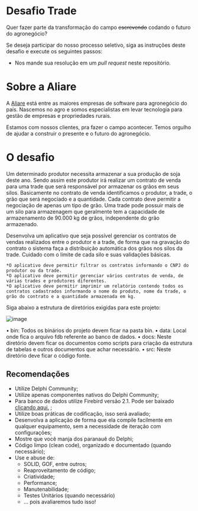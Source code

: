 # Desafio Trade

Quer fazer parte da transformação do campo ~~escrevendo~~ codando o futuro do agronegócio?

Se deseja participar do nosso processo seletivo, siga as instruções deste desafio e execute os seguintes passos: 

* Nos mande sua resolução em um *pull request* neste repositório.


# Sobre a Aliare

A [Aliare](https://www.aliare.co) está entre as maiores empresas de software para agronegócio do país. Nascemos no agro e somos especialistas em levar tecnologia para gestão de empresas e propriedades rurais.

Estamos com nossos clientes, pra fazer o campo acontecer. Temos orgulho de ajudar a construir o presente e o futuro do agronegócio.



# O desafio

Um determinado produtor necessita armazenar a sua produção de soja deste ano. Sendo assim este produtor irá realizar um contrato de venda para uma trade que será responsável por armazenar os grãos em seus silos.
	Basicamente no contrato de venda identificamos o produtor, a trade, o grão que será negociado e a quantidade. Cada contrato deve permitir a negociação de apenas um tipo de grão.
	Uma trade pode possuir mais de um silo para armazenagem que geralmente tem a capacidade de armazenamento de 90.000 kg de grãos, independente do grão armazenado.
	
  Desenvolva um aplicativo que seja possível gerenciar os contratos de vendas realizados entre o produtor e a trade, de forma que na gravação do contrato o sistema faça a distribuição automática dos grãos nos silos da trade. Cuidado com o limite de cada silo e suas validações básicas.
  
	*O aplicativo deve permitir filtrar os contratos informando o CNPJ do produtor ou da trade.
	*O aplicativo deve permitir gerenciar vários contratos de venda, de várias trades e produtores diferentes.
	*O aplicativo deve permitir imprimir um relatório contendo todos os contratos cadastrados informando o nome do produto, nome da trade, o grão do contrato e a quantidade armazenada em kg.
  
  Siga abaixo a estrutura de diretórios exigidas para este projeto:
  
![image](https://user-images.githubusercontent.com/28271306/138889763-cfb52e98-4a38-44f0-8cb8-48404732ddd2.png)

•	bin: Todos os binários do projeto devem ficar na pasta bin.
•	data: Local onde fica o arquivo fdb referente ao banco de dados.
•	docs: Neste diretório devem ficar os documentos como scripts para criação da estrutura de tabelas e outros documentos que achar necessário.
•	src: Neste diretório deve ficar o código fonte.

## Recomendações

* Utilize Delphi Community;
* Utilize apenas componentes nativos do Delphi Community;
* Para banco de dados utilize Firebird versão 2.1. Pode ser baixado [clicando aqui.](http://sourceforge.net/projects/firebird/files/firebird-win32/2.1.7-Release/Firebird-2.1.7.18553_0_Win32.exe/download) ;
* Utilize boas práticas de codificação, isso será avaliado;
* Desenvolva a aplicação de forma que ela compile facilmente em qualquer equipamento, sem a necessidade de iteração com configurações;
* Mostre que você manja dos paranauê do Delphi;
* Código limpo (clean code), organizado e documentado (quando necessário);
* Use e abuse de:
  * SOLID, GOF, entre outros;
  * Reaproveitamento de código;
  * Criatividade;
  * Performance;
  * Manutenabilidade;
  * Testes Unitários (quando necessário)
  * ... pois avaliaremos tudo isso!
